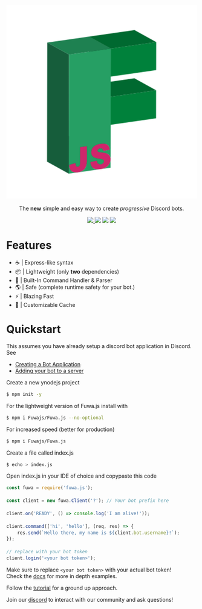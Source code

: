 <div align="center">
    <img src="https://github.com/Fuwajs/Fuwa.js/raw/main/misc/Logo.svg" width="512" height="512">
    <p>The <b>new</b> simple and easy way to create <em>progressive</em> Discord bots.</p>
    <p>
        <a href="https://discord.gg/FGn4T9eUp5">
            <img src="https://img.shields.io/discord/788135963528134656?color=7289da&logo=discord&logoColor=white"/>
        </a>
        <img src="https://travis-ci.com/Fuwajs/Fuwa.js.svg?branch=main"/>
        <img src="https://img.shields.io/github/license/FuwaJS/Fuwa.JS" />
        <img src="https://img.shields.io/github/package-json/v/FuwaJS/Fuwa.JS" />
    </p>
</div>

# Features

-   ☕️ | Express-like syntax
-   📦 | Lightweight (only **two** dependencies)
-   🔨 | Built-In Command Handler & Parser
-   🌎 | Safe (complete runtime safety for your bot.)
-   ⚡️ | Blazing Fast
-   🧺 | Customizable Cache

# Quickstart

This assumes you have already setup a discord bot application in Discord. See

-   [Creating a Bot Application](https://discordjs.guide/preparations/setting-up-a-bot-application.html)
-   [Adding your bot to a server](https://discordjs.guide/preparations/adding-your-bot-to-servers.html#bot-invite-links)

Create a new ynodejs project

```bash
$ npm init -y
```

For the lightweight version of Fuwa.js install with

```bash
$ npm i Fuwajs/Fuwa.js --no-optional
```

For increased speed (better for production)

```bash
$ npm i Fuwajs/Fuwa.js
```

Create a file called index.js

```bash
$ echo > index.js
```

Open index.js in your IDE of choice and copypaste this code

```js
const fuwa = require('fuwa.js');

const client = new fuwa.Client('?'); // Your bot prefix here

client.on('READY', () => console.log('I am alive!'));

client.command(['hi', 'hello'], (req, res) => {
    res.send(`Hello there, my name is ${client.bot.username}!`);
});

// replace with your bot token
client.login('<your bot token>');
```

Make sure to replace `<your bot token>` with your actual bot token!
<br>
Check the [docs](https://Fuwajs.github.io/index.html) for more in depth examples.

Follow the [tutorial](https://github.com/fuwajs/fuwa.js/wiki) for a ground up approach.

Join our [discord](https://discord.gg/FGn4T9eUp5) to interact with our community and ask questions!
